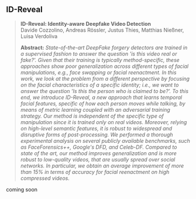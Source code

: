 ## ID-Reveal

> **ID-Reveal: Identity-aware Deepfake Video Detection**<br>
> Davide Cozzolino, Andreas R&ouml;ssler, Justus Thies, Matthias Nie&szlig;ner, 	Luisa Verdoliva
>
>
> **Abstract:** *State-of-the-art DeepFake forgery detectors are trained in a supervised fashion to answer the question 'is this video real or fake?'. Given that their training is typically method-specific, these approaches show poor generalization across different types of facial manipulations, e.g., face swapping or facial reenactment. In this work, we look at the problem from a different perspective by focusing on the facial characteristics of a specific identity; i.e., we want to answer the question ’Is this the person who is claimed to be?’. To this end, we introduce ID-Reveal, a new approach that learns temporal facial features, specific of how each person moves while talking, by means of metric learning coupled with an adversarial training strategy. Our method is independent of the specific type of manipulation since it is trained only on real videos. Moreover, relying on high-level semantic features, it is robust to widespread and disruptive forms of post-processing. We performed a thorough experimental analysis on several publicly available benchmarks, such as FaceForensics++, Google's DFD, and Celeb-DF. Compared to state of the art, our method improves generalization and is more robust to low-quality videos, that are usually spread over social networks. In particular, we obtain an average improvement of more than 15% in terms of accuracy for facial reenactment on high compressed videos.*

coming soon
